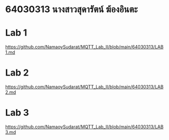 # 64030313 นางสาวสุดารัตน์ ฆ้องอินตะ

# Lab 1
https://github.com/NamaoySudarat/MQTT_Lab_II/blob/main/64030313/LAB1.md
# Lab 2
https://github.com/NamaoySudarat/MQTT_Lab_II/blob/main/64030313/LAB2.md
# Lab 3
https://github.com/NamaoySudarat/MQTT_Lab_II/blob/main/64030313/LAB3.md
